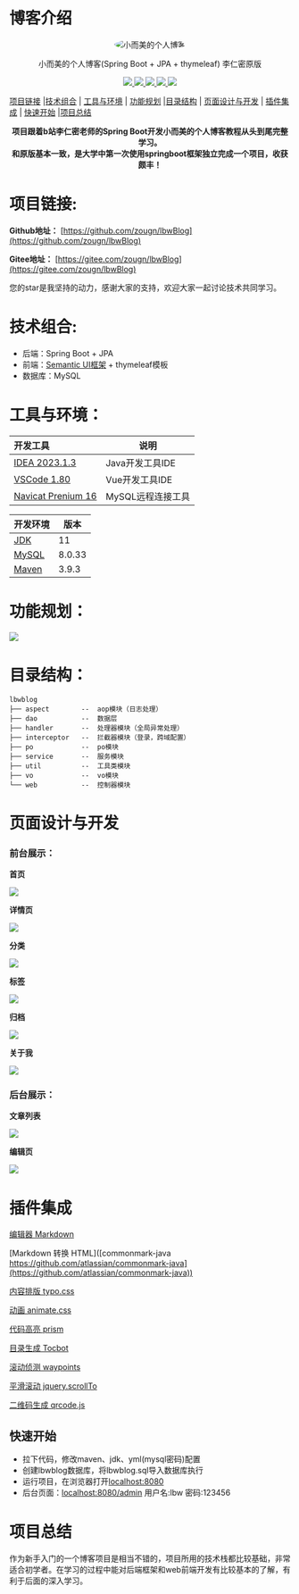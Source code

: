 # 博客介绍
<p align=center>
    <img src="https://zougn.oss-cn-shanghai.aliyuncs.com/photos/255fff56ab5a4f2e366b5c04a84e45de.png?raw=true" alt="小而美的个人博客" style="border-radius: 50%">
</p>


<p align=center>
   小而美的个人博客(Spring Boot + JPA + thymeleaf) 李仁密原版
</p>
<p align="center">
   <a target="_blank" href="https://github.com/zougn/lbwBlog">
         <img src="https://badgen.net/static/license/GPL-3.0/blue/"/>
      <img src="https://img.shields.io/badge/JDK-11-green.svg"/>
      <img src="https://img.shields.io/badge/springboot-2.5.5-green"/>
      <img src="https://img.shields.io/badge/mysql-8.0.23-green"/>
      <img src="https://img.shields.io/badge/JPA-green"/>
   </a>
</p>



[项目链接](#项目链接) |[技术组合](#技术组合) | [工具与环境](#工具与环境) | [功能规划](#功能规划) |[目录结构](#目录结构)  | [页面设计与开发](#页面设计与开发) | [插件集成](#插件集成) | [快速开始](#快速开始) |[项目总结](#项目总结) 



<center><b>项目跟着b站李仁密老师的Spring Boot开发小而美的个人博客教程从头到尾完整学习。</b></center>

<center><b>和原版基本一致，是大学中第一次使用springboot框架独立完成一个项目，收获颇丰！</b></center>



# 项目链接:

**Github地址：** [https://github.com/zougn/lbwBlog](https://github.com/zougn/lbwBlog)

**Gitee地址：** [https://gitee.com/zougn/lbwBlog](https://gitee.com/zougn/lbwBlog)

您的star是我坚持的动力，感谢大家的支持，欢迎大家一起讨论技术共同学习。

# 技术组合:

*  后端：Spring Boot + JPA
*  前端：[Semantic UI框架](https://semantic-ui.com/) + thymeleaf模板
*  数据库：MySQL



# 工具与环境：

| 开发工具                                                     | 说明              |
| :----------------------------------------------------------- | ----------------- |
| [IDEA 2023.1.3](https://www.jetbrains.com/idea/)             | Java开发工具IDE   |
| [VSCode 1.80](https://code.visualstudio.com/download)        | Vue开发工具IDE    |
| [Navicat Prenium 16](https://www.navicat.com.cn/download/navicat-premium) | MySQL远程连接工具 |



| 开发环境                                                     | 版本   |
| ------------------------------------------------------------ | ------ |
| [JDK](https://docs.aws.amazon.com/corretto/latest/corretto-11-ug/downloads-list.html) | 11     |
| [MySQL](https://dev.mysql.com/downloads/mysql/)              | 8.0.33 |
| [Maven](https://maven.apache.org/download.cgi)               | 3.9.3  |



# 功能规划：

![](https://zougn.oss-cn-shanghai.aliyuncs.com/photos/05dea6e169a09e84daf9aa132decdb31.png?raw=true)



# 目录结构：

```
lbwblog
├── aspect        --  aop模块（日志处理）
├── dao           --  数据层
├── handler       --  处理器模块（全局异常处理）
├── interceptor   --  拦截器模块（登录，跨域配置）
├── po            --  po模块
├── service       --  服务模块
├── util          --  工具类模块
├── vo            --  vo模块
└── web           --  控制器模块
```



# 页面设计与开发

### 前台展示：

**首页**

![](https://zougn.oss-cn-shanghai.aliyuncs.com/photos/addf8fc773a5ba2ac4237584fb76bf97.png?raw=true)

**详情页**

![](https://zougn.oss-cn-shanghai.aliyuncs.com/photos/2bd74c5a71d16393072f587a373b8bff.png?raw=true)

**分类**

![](https://zougn.oss-cn-shanghai.aliyuncs.com/photos/5ebc1282d49ce3c712a8cbae9e377cc6.png?raw=true)

**标签**

![](https://zougn.oss-cn-shanghai.aliyuncs.com/photos/96626cab262fde0113fb32df2996eb39.png?raw=true)

**归档**

![](https://zougn.oss-cn-shanghai.aliyuncs.com/photos/8afb17ba0a79ba7c6db4ebb6d92125be.png?raw=true)

**关于我**

![](https://zougn.oss-cn-shanghai.aliyuncs.com/photos/7b0c154e0496d95d1dfcd0de9771743f.png?raw=true)



### 后台展示：

**文章列表**

![](https://zougn.oss-cn-shanghai.aliyuncs.com/photos/3ac071d5f7bd3c791fd5dee0da655cba.png?raw=true)

**编辑页**

![](https://zougn.oss-cn-shanghai.aliyuncs.com/photos/7b65fabc147e95ae6f7edba862367ded.png?raw=true)



# 插件集成

[编辑器 Markdown](https://pandao.github.io/editor.md/)

[Markdown 转换 HTML]([commonmark-java https://github.com/atlassian/commonmark-java](https://github.com/atlassian/commonmark-java))

[内容排版 typo.css](https://github.com/sofish/typo.css)

[动画 animate.css](https://daneden.github.io/animate.css/)

[代码高亮 prism](https://github.com/PrismJS/prism)

[目录生成 Tocbot](https://tscanlin.github.io/tocbot/)

[滚动侦测 waypoints](http://imakewebthings.com/waypoints/)

[平滑滚动 jquery.scrollTo](https://github.com/flesler/jquery.scrollTo)

[二维码生成 qrcode.js](https://davidshimjs.github.io/qrcodejs/)

## 快速开始

- 拉下代码，修改maven、jdk、yml(mysql密码)配置
- 创建lbwblog数据库，将lbwblog.sql导入数据库执行
- 运行项目，在浏览器打开[localhost:8080](https://localhost:8080)
- 后台页面：[localhost:8080/admin](https://localhost:8080/admin)  用户名:lbw  密码:123456

# 项目总结

作为新手入门的一个博客项目是相当不错的，项目所用的技术栈都比较基础，非常适合初学者。在学习的过程中能对后端框架和web前端开发有比较基本的了解，有利于后面的深入学习。

